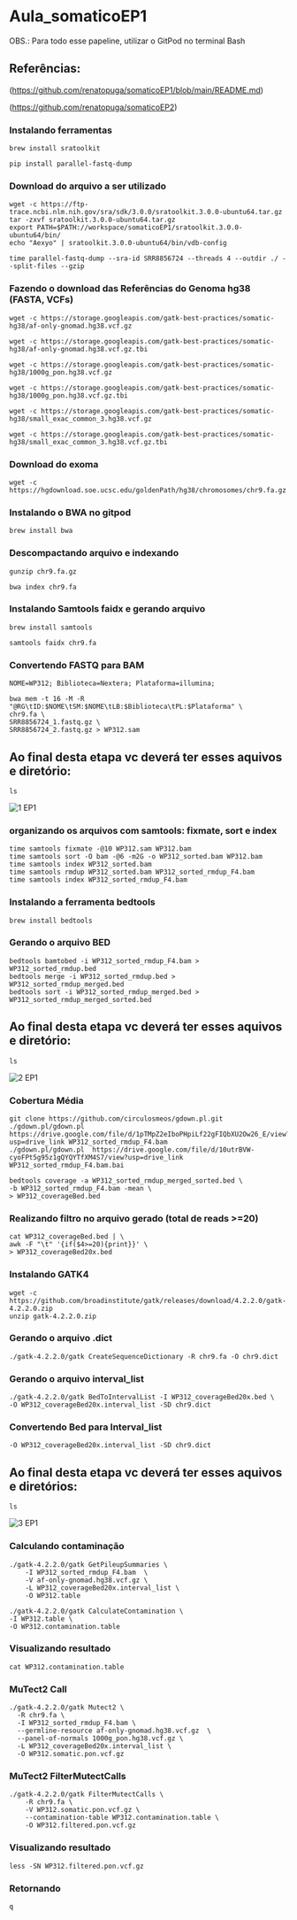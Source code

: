 # Aula_somaticoEP1
OBS.: Para todo esse papeline, utilizar o GitPod no terminal Bash
## Referências:
(https://github.com/renatopuga/somaticoEP1/blob/main/README.md)

(https://github.com/renatopuga/somaticoEP2)
### Instalando ferramentas
```
brew install sratoolkit
```

```
pip install parallel-fastq-dump
```

### Download do arquivo a ser utilizado
```
wget -c https://ftp-trace.ncbi.nlm.nih.gov/sra/sdk/3.0.0/sratoolkit.3.0.0-ubuntu64.tar.gz
tar -zxvf sratoolkit.3.0.0-ubuntu64.tar.gz
export PATH=$PATH://workspace/somaticoEP1/sratoolkit.3.0.0-ubuntu64/bin/
echo "Aexyo" | sratoolkit.3.0.0-ubuntu64/bin/vdb-config
```

```
time parallel-fastq-dump --sra-id SRR8856724 --threads 4 --outdir ./ --split-files --gzip
```

### Fazendo o download das Referências do Genoma hg38 (FASTA, VCFs)

```
wget -c https://storage.googleapis.com/gatk-best-practices/somatic-hg38/af-only-gnomad.hg38.vcf.gz

wget -c https://storage.googleapis.com/gatk-best-practices/somatic-hg38/af-only-gnomad.hg38.vcf.gz.tbi

wget -c https://storage.googleapis.com/gatk-best-practices/somatic-hg38/1000g_pon.hg38.vcf.gz

wget -c https://storage.googleapis.com/gatk-best-practices/somatic-hg38/1000g_pon.hg38.vcf.gz.tbi

wget -c https://storage.googleapis.com/gatk-best-practices/somatic-hg38/small_exac_common_3.hg38.vcf.gz

wget -c https://storage.googleapis.com/gatk-best-practices/somatic-hg38/small_exac_common_3.hg38.vcf.gz.tbi
```
### Download do exoma
```
wget -c https://hgdownload.soe.ucsc.edu/goldenPath/hg38/chromosomes/chr9.fa.gz
```
### Instalando o BWA no gitpod
```
brew install bwa
```

### Descompactando arquivo e indexando
```
gunzip chr9.fa.gz
```

```
bwa index chr9.fa
```

### Instalando Samtools faidx e gerando arquivo
```
brew install samtools
```

```
samtools faidx chr9.fa
```

### Convertendo FASTQ para BAM
```
NOME=WP312; Biblioteca=Nextera; Plataforma=illumina;

bwa mem -t 16 -M -R "@RG\tID:$NOME\tSM:$NOME\tLB:$Biblioteca\tPL:$Plataforma" \
chr9.fa \
SRR8856724_1.fastq.gz \
SRR8856724_2.fastq.gz > WP312.sam
```

## Ao final desta etapa vc deverá ter esses aquivos e diretório:
```
ls
```
![1 EP1](https://github.com/KairaTomaz/Aula_somaticoEP2/assets/149710213/578bef40-bd83-446e-b60a-73cde378f461)

### organizando os arquivos com samtools: fixmate, sort e index
```
time samtools fixmate -@10 WP312.sam WP312.bam
time samtools sort -O bam -@6 -m2G -o WP312_sorted.bam WP312.bam
time samtools index WP312_sorted.bam
time samtools rmdup WP312_sorted.bam WP312_sorted_rmdup_F4.bam
time samtools index WP312_sorted_rmdup_F4.bam
```
### Instalando a ferramenta bedtools
```
brew install bedtools
```

### Gerando o arquivo BED
```
bedtools bamtobed -i WP312_sorted_rmdup_F4.bam > WP312_sorted_rmdup.bed
bedtools merge -i WP312_sorted_rmdup.bed > WP312_sorted_rmdup_merged.bed
bedtools sort -i WP312_sorted_rmdup_merged.bed > WP312_sorted_rmdup_merged_sorted.bed
```
## Ao final desta etapa vc deverá ter esses aquivos e diretório:
```
ls
```
![2 EP1](https://github.com/KairaTomaz/Aula_somaticoEP2/assets/149710213/8f49fca1-4755-4217-8d27-28358a8bfc63)

### Cobertura Média
```
git clone https://github.com/circulosmeos/gdown.pl.git
./gdown.pl/gdown.pl  https://drive.google.com/file/d/1pTMpZ2eIboPHpiLf22gFIQbXU2Ow26_E/view?usp=drive_link WP312_sorted_rmdup_F4.bam
./gdown.pl/gdown.pl  https://drive.google.com/file/d/10utrBVW-cyoFPt5g95z1gQYQYTfXM4S7/view?usp=drive_link WP312_sorted_rmdup_F4.bam.bai
```
```
bedtools coverage -a WP312_sorted_rmdup_merged_sorted.bed \
-b WP312_sorted_rmdup_F4.bam -mean \
> WP312_coverageBed.bed
```
### Realizando filtro no arquivo gerado (total de reads >=20)
```
cat WP312_coverageBed.bed | \
awk -F "\t" '{if($4>=20){print}}' \
> WP312_coverageBed20x.bed
```
### Instalando GATK4
```
wget -c https://github.com/broadinstitute/gatk/releases/download/4.2.2.0/gatk-4.2.2.0.zip
unzip gatk-4.2.2.0.zip
```

### Gerando o arquivo .dict
```
./gatk-4.2.2.0/gatk CreateSequenceDictionary -R chr9.fa -O chr9.dict
```
### Gerando o arquivo interval_list
```
./gatk-4.2.2.0/gatk BedToIntervalList -I WP312_coverageBed20x.bed \
-O WP312_coverageBed20x.interval_list -SD chr9.dict
```
### Convertendo Bed para Interval_list
```./gatk-4.2.2.0/gatk BedToIntervalList -I WP312_coverageBed20x.bed \
-O WP312_coverageBed20x.interval_list -SD chr9.dict
```
## Ao final desta etapa vc deverá ter esses aquivos e diretórios:
```
ls
```
![3 EP1](https://github.com/KairaTomaz/Aula_somaticoEP2/assets/149710213/019e0272-140b-412e-8e4a-aa82666d5c00)

### Calculando contaminação
```
./gatk-4.2.2.0/gatk GetPileupSummaries \
	-I WP312_sorted_rmdup_F4.bam  \
	-V af-only-gnomad.hg38.vcf.gz \
	-L WP312_coverageBed20x.interval_list \
	-O WP312.table
```
```
./gatk-4.2.2.0/gatk CalculateContamination \
-I WP312.table \
-O WP312.contamination.table
```
### Visualizando resultado
```
cat WP312.contamination.table
```
### MuTect2 Call
```
./gatk-4.2.2.0/gatk Mutect2 \
  -R chr9.fa \
  -I WP312_sorted_rmdup_F4.bam \
  --germline-resource af-only-gnomad.hg38.vcf.gz  \
  --panel-of-normals 1000g_pon.hg38.vcf.gz \
  -L WP312_coverageBed20x.interval_list \
  -O WP312.somatic.pon.vcf.gz
```
### MuTect2 FilterMutectCalls
```
./gatk-4.2.2.0/gatk FilterMutectCalls \
	-R chr9.fa \
	-V WP312.somatic.pon.vcf.gz \
	--contamination-table WP312.contamination.table \
	-O WP312.filtered.pon.vcf.gz
```
### Visualizando resultado
```
less -SN WP312.filtered.pon.vcf.gz
```
### Retornando
```
q
```


